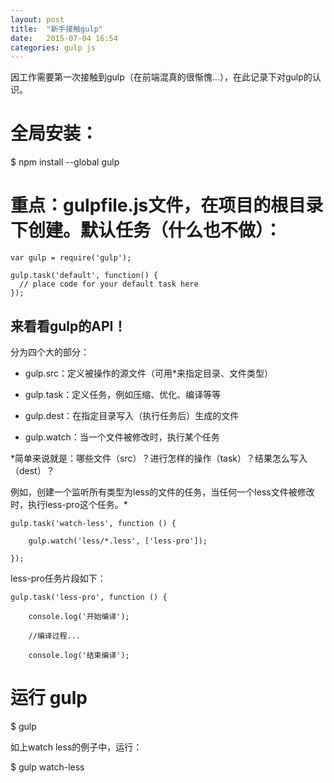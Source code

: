 ```yaml
---
layout: post
title:  "新手接触gulp"
date:   2015-07-04 16:54
categories: gulp js
---
```


因工作需要第一次接触到gulp（在前端混真的很惭愧...），在此记录下对gulp的认识。

# 全局安装：

$ npm install --global gulp

# 重点：gulpfile.js文件，在项目的根目录下创建。默认任务（什么也不做）：

<pre><code>var gulp = require('gulp');

gulp.task('default', function() {
  // place code for your default task here
});</code></pre>

## 来看看gulp的API！

分为四个大的部分：

* gulp.src：定义被操作的源文件（可用*来指定目录、文件类型）

* gulp.task：定义任务，例如压缩、优化、编译等等

* gulp.dest：在指定目录写入（执行任务后）生成的文件

* gulp.watch：当一个文件被修改时，执行某个任务

*简单来说就是：哪些文件（src）？进行怎样的操作（task）？结果怎么写入（dest）？

例如，创建一个监听所有类型为less的文件的任务，当任何一个less文件被修改时，执行less-pro这个任务。*

<pre><code>gulp.task('watch-less', function () {

    gulp.watch('less/*.less', ['less-pro']);

});</code></pre>

less-pro任务片段如下：

<pre><code>gulp.task('less-pro', function () {

	console.log('开始编译');

    //编译过程...

    console.log('结束编译');</code></pre>

# 运行 gulp

$ gulp

如上watch less的例子中，运行：

$ gulp watch-less

